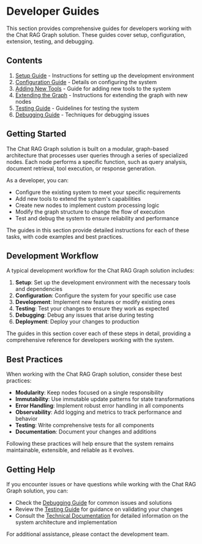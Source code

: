 # Developer Guides

This section provides comprehensive guides for developers working with the Chat RAG Graph solution. These guides cover setup, configuration, extension, testing, and debugging.

## Contents

1. [Setup Guide](./setup.md) - Instructions for setting up the development environment
2. [Configuration Guide](./configuration.md) - Details on configuring the system
3. [Adding New Tools](./adding-tools.md) - Guide for adding new tools to the system
4. [Extending the Graph](./extending-graph.md) - Instructions for extending the graph with new nodes
5. [Testing Guide](./testing.md) - Guidelines for testing the system
6. [Debugging Guide](./debugging.md) - Techniques for debugging issues

## Getting Started

The Chat RAG Graph solution is built on a modular, graph-based architecture that processes user queries through a series of specialized nodes. Each node performs a specific function, such as query analysis, document retrieval, tool execution, or response generation.

As a developer, you can:

- Configure the existing system to meet your specific requirements
- Add new tools to extend the system's capabilities
- Create new nodes to implement custom processing logic
- Modify the graph structure to change the flow of execution
- Test and debug the system to ensure reliability and performance

The guides in this section provide detailed instructions for each of these tasks, with code examples and best practices.

## Development Workflow

A typical development workflow for the Chat RAG Graph solution includes:

1. **Setup**: Set up the development environment with the necessary tools and dependencies
2. **Configuration**: Configure the system for your specific use case
3. **Development**: Implement new features or modify existing ones
4. **Testing**: Test your changes to ensure they work as expected
5. **Debugging**: Debug any issues that arise during testing
6. **Deployment**: Deploy your changes to production

The guides in this section cover each of these steps in detail, providing a comprehensive reference for developers working with the system.

## Best Practices

When working with the Chat RAG Graph solution, consider these best practices:

- **Modularity**: Keep nodes focused on a single responsibility
- **Immutability**: Use immutable update patterns for state transformations
- **Error Handling**: Implement robust error handling in all components
- **Observability**: Add logging and metrics to track performance and behavior
- **Testing**: Write comprehensive tests for all components
- **Documentation**: Document your changes and additions

Following these practices will help ensure that the system remains maintainable, extensible, and reliable as it evolves.

## Getting Help

If you encounter issues or have questions while working with the Chat RAG Graph solution, you can:

- Check the [Debugging Guide](./debugging.md) for common issues and solutions
- Review the [Testing Guide](./testing.md) for guidance on validating your changes
- Consult the [Technical Documentation](../technical/README.md) for detailed information on the system architecture and implementation

For additional assistance, please contact the development team.
